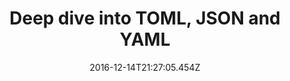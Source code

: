 ---
draft: false 
date: '2016-12-14T21:27:05.454Z'
publishdate: '2016-12-14T21:27:05.454Z'
Author: Valentin .C
description: test de description
title: Deep dive into TOML, JSON and YAML
article:
  category: frontmatter
  tags: test tags
  related: [Articles B]
sitemap:
  changefreq: monthly
  priority: 0.5
  filename: sitemap.xml

---